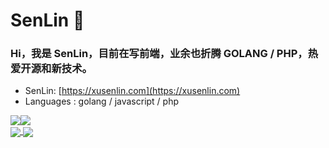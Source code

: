 

# SenLin 🌱  

###  Hi，我是 SenLin，目前在写前端，业余也折腾 GOLANG / PHP，热爱开源和新技术。


-  SenLin: [https://xusenlin.com](https://xusenlin.com)
-  Languages : golang / javascript / php


<div style="display:flex">
  <img src = "https://github-readme-stats.vercel.app/api?username=xusenlin&count_private=true&show_icons=true&theme=github&line_height=40">
  <img src = "https://github-readme-stats.vercel.app/api/top-langs/?username=xusenlin&theme=github">
</div>

<a href="https://github.com/xusenlin/terminal-bot">
  <img align="center" src="https://github-readme-stats.vercel.app/api/pin/?username=xusenlin&repo=terminal-bot&theme=github" />
</a>

<a href="https://github.com/xusenlin/chatGPT">
  <img align="center" src="https://github-readme-stats.vercel.app/api/pin/?username=xusenlin&repo=chatGPT&theme=github" />
</a>
